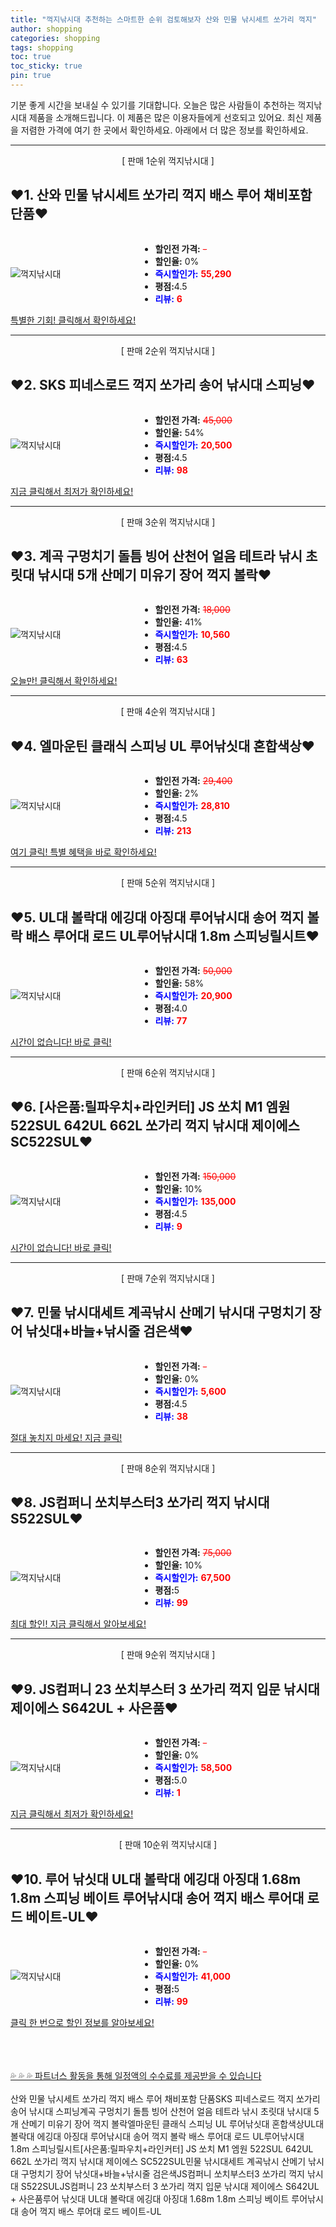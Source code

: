 ```yaml
---
title: "꺽지낚시대 추천하는 스마트한 순위 검토해보자 산와 민물 낚시세트 쏘가리 꺽지"
author: shopping
categories: shopping
tags: shopping
toc: true
toc_sticky: true
pin: true
---
```

기분 좋게 시간을 보내실 수 있기를 기대합니다. 오늘은 많은 사람들이 추천하는 꺽지낚시대 제품을 소개해드립니다. 이 제품은 많은 이용자들에게 선호되고 있어요. 최신 제품을 저렴한 가격에 여기 한 곳에서 확인하세요. 아래에서 더 많은 정보를 확인하세요.

---
<p class="toplist" style="margin: 0 auto; display: block; width: fit-content;">[ 판매 1순위 꺽지낚시대 ]</p>

<h2><strong>❤️1. 산와 민물 낚시세트 쏘가리 꺽지 배스 루어 채비포함 단품❤️</strong></h2>

<div style="display: flex; align-items: center;">
    <div style="flex: 0.4;">
        <img src="https://thumbnail6.coupangcdn.com/thumbnails/remote/230x230ex/image/vendor_inventory/392f/750040d05ad3d9009d79cf1f391f897a5275cd5d0919d57e9a1a65ed9b93.jpg" alt="꺽지낚시대" style="max-width: 100%;">
    </div>
    <div style="flex: 0.6; margin-left: 10px;">
        <ul>
            <li><strong>할인전 가격:</strong> <del style="color: red;">-</del></li>
            <li><strong>할인율:</strong> 0%</li>
            <li><span style='color:blue'><strong>즉시할인가:</strong></span> <span style='color:red'><strong>55,290</strong></span></li>
            <li><strong>평점:</strong>4.5</li>
            <li><span style='color:blue'><strong>리뷰:</strong></span> <span style='color:red'><strong>6</strong></span></li>
        </ul>
    </div>
</div>
<div class="center">
    <a href="https://selin100587001.github.io?lptag=AF9450613&subid=githubio&pageKey=1891110275&traceid=V0-153&itemId=3213179549&vendorItemId=71200495189" class="myButton">
        특별한 기회! 클릭해서 확인하세요!
    </a>
</div>


---
<p class="toplist" style="margin: 0 auto; display: block; width: fit-content;">[ 판매 2순위 꺽지낚시대 ]</p>

<h2><strong>❤️2. SKS 피네스로드 꺽지 쏘가리 송어 낚시대 스피닝❤️</strong></h2>

<div style="display: flex; align-items: center;">
    <div style="flex: 0.4;">
        <img src="https://thumbnail8.coupangcdn.com/thumbnails/remote/230x230ex/image/vendor_inventory/41c3/8606ef9e22daef01744f22b54073d11bb67afc7ce619d2a00b1d256ae21c.jpg" alt="꺽지낚시대" style="max-width: 100%;">
    </div>
    <div style="flex: 0.6; margin-left: 10px;">
        <ul>
            <li><strong>할인전 가격:</strong> <del style="color: red;">45,000</del></li>
            <li><strong>할인율:</strong> 54%</li>
            <li><span style='color:blue'><strong>즉시할인가:</strong></span> <span style='color:red'><strong>20,500</strong></span></li>
            <li><strong>평점:</strong>4.5</li>
            <li><span style='color:blue'><strong>리뷰:</strong></span> <span style='color:red'><strong>98</strong></span></li>
        </ul>
    </div>
</div>
<div class="center">
    <a href="https://selin100587001.github.io?lptag=AF9450613&subid=githubio&pageKey=7356157476&traceid=V0-153&itemId=18941216954&vendorItemId=86067692340" class="myButton">
        지금 클릭해서 최저가 확인하세요!
    </a>
</div>


---
<p class="toplist" style="margin: 0 auto; display: block; width: fit-content;">[ 판매 3순위 꺽지낚시대 ]</p>

<h2><strong>❤️3. 계곡 구멍치기 돌틈 빙어 산천어 얼음 테트라 낚시 초릿대 낚시대 5개 산메기 미유기 장어 꺽지 볼락❤️</strong></h2>

<div style="display: flex; align-items: center;">
    <div style="flex: 0.4;">
        <img src="https://thumbnail7.coupangcdn.com/thumbnails/remote/230x230ex/image/vendor_inventory/37d6/fd1df2d5fe981920742a1907c83ec0aaa68a07925433c0518d29fd685936.jpg" alt="꺽지낚시대" style="max-width: 100%;">
    </div>
    <div style="flex: 0.6; margin-left: 10px;">
        <ul>
            <li><strong>할인전 가격:</strong> <del style="color: red;">18,000</del></li>
            <li><strong>할인율:</strong> 41%</li>
            <li><span style='color:blue'><strong>즉시할인가:</strong></span> <span style='color:red'><strong>10,560</strong></span></li>
            <li><strong>평점:</strong>4.5</li>
            <li><span style='color:blue'><strong>리뷰:</strong></span> <span style='color:red'><strong>63</strong></span></li>
        </ul>
    </div>
</div>
<div class="center">
    <a href="https://selin100587001.github.io?lptag=AF9450613&subid=githubio&pageKey=7456226551&traceid=V0-153&itemId=19423538729&vendorItemId=86474067998" class="myButton">
        오늘만! 클릭해서 확인하세요!
    </a>
</div>


---
<p class="toplist" style="margin: 0 auto; display: block; width: fit-content;">[ 판매 4순위 꺽지낚시대 ]</p>

<h2><strong>❤️4. 엘마운틴 클래식 스피닝 UL 루어낚싯대 혼합색상❤️</strong></h2>

<div style="display: flex; align-items: center;">
    <div style="flex: 0.4;">
        <img src="https://thumbnail9.coupangcdn.com/thumbnails/remote/230x230ex/image/rs_quotation_api/gbxqs3qz/df5f65c4e9904c71baa9f6b1713e0fae.jpg" alt="꺽지낚시대" style="max-width: 100%;">
    </div>
    <div style="flex: 0.6; margin-left: 10px;">
        <ul>
            <li><strong>할인전 가격:</strong> <del style="color: red;">29,400</del></li>
            <li><strong>할인율:</strong> 2%</li>
            <li><span style='color:blue'><strong>즉시할인가:</strong></span> <span style='color:red'><strong>28,810</strong></span></li>
            <li><strong>평점:</strong>4.5</li>
            <li><span style='color:blue'><strong>리뷰:</strong></span> <span style='color:red'><strong>213</strong></span></li>
        </ul>
    </div>
</div>
<div class="center">
    <a href="https://selin100587001.github.io?lptag=AF9450613&subid=githubio&pageKey=5243178806&traceid=V0-153&itemId=7412517957&vendorItemId=74703659836" class="myButton">
        여기 클릭! 특별 혜택을 바로 확인하세요!
    </a>
</div>


---
<p class="toplist" style="margin: 0 auto; display: block; width: fit-content;">[ 판매 5순위 꺽지낚시대 ]</p>

<h2><strong>❤️5. UL대 볼락대 에깅대 아징대 루어낚시대 송어 꺽지 볼락 배스 루어대 로드 UL루어낚시대 1.8m 스피닝릴시트❤️</strong></h2>

<div style="display: flex; align-items: center;">
    <div style="flex: 0.4;">
        <img src="https://thumbnail10.coupangcdn.com/thumbnails/remote/230x230ex/image/vendor_inventory/1eaa/8c24aa9fb24da75225266f3c3148c90b832eadc49d770ec7f2419288900c.jpg" alt="꺽지낚시대" style="max-width: 100%;">
    </div>
    <div style="flex: 0.6; margin-left: 10px;">
        <ul>
            <li><strong>할인전 가격:</strong> <del style="color: red;">50,000</del></li>
            <li><strong>할인율:</strong> 58%</li>
            <li><span style='color:blue'><strong>즉시할인가:</strong></span> <span style='color:red'><strong>20,900</strong></span></li>
            <li><strong>평점:</strong>4.0</li>
            <li><span style='color:blue'><strong>리뷰:</strong></span> <span style='color:red'><strong>77</strong></span></li>
        </ul>
    </div>
</div>
<div class="center">
    <a href="https://selin100587001.github.io?lptag=AF9450613&subid=githubio&pageKey=7202105649&traceid=V0-153&itemId=18207248465&vendorItemId=84757224267" class="myButton">
        시간이 없습니다! 바로 클릭!
    </a>
</div>


---
<p class="toplist" style="margin: 0 auto; display: block; width: fit-content;">[ 판매 6순위 꺽지낚시대 ]</p>

<h2><strong>❤️6. [사은품:릴파우치+라인커터] JS 쏘치 M1 엠원 522SUL 642UL 662L 쏘가리 꺽지 낚시대 제이에스 SC522SUL❤️</strong></h2>

<div style="display: flex; align-items: center;">
    <div style="flex: 0.4;">
        <img src="https://thumbnail6.coupangcdn.com/thumbnails/remote/230x230ex/image/vendor_inventory/a293/6dfb78dec6954d2ffad552a54f14293f43297c7e15c4159367b76dec4198.jpeg" alt="꺽지낚시대" style="max-width: 100%;">
    </div>
    <div style="flex: 0.6; margin-left: 10px;">
        <ul>
            <li><strong>할인전 가격:</strong> <del style="color: red;">150,000</del></li>
            <li><strong>할인율:</strong> 10%</li>
            <li><span style='color:blue'><strong>즉시할인가:</strong></span> <span style='color:red'><strong>135,000</strong></span></li>
            <li><strong>평점:</strong>4.5</li>
            <li><span style='color:blue'><strong>리뷰:</strong></span> <span style='color:red'><strong>9</strong></span></li>
        </ul>
    </div>
</div>
<div class="center">
    <a href="https://selin100587001.github.io?lptag=AF9450613&subid=githubio&pageKey=6380972493&traceid=V0-153&itemId=13556681174&vendorItemId=80810242103" class="myButton">
        시간이 없습니다! 바로 클릭!
    </a>
</div>


---
<p class="toplist" style="margin: 0 auto; display: block; width: fit-content;">[ 판매 7순위 꺽지낚시대 ]</p>

<h2><strong>❤️7. 민물 낚시대세트 계곡낚시 산메기 낚시대 구멍치기 장어 낚싯대+바늘+낚시줄 검은색❤️</strong></h2>

<div style="display: flex; align-items: center;">
    <div style="flex: 0.4;">
        <img src="https://thumbnail10.coupangcdn.com/thumbnails/remote/230x230ex/image/vendor_inventory/35a1/61c46b869a616b31ecf26421268db13cd0fce9fe42bab14a15701b1d4a5d.jpg" alt="꺽지낚시대" style="max-width: 100%;">
    </div>
    <div style="flex: 0.6; margin-left: 10px;">
        <ul>
            <li><strong>할인전 가격:</strong> <del style="color: red;">-</del></li>
            <li><strong>할인율:</strong> 0%</li>
            <li><span style='color:blue'><strong>즉시할인가:</strong></span> <span style='color:red'><strong>5,600</strong></span></li>
            <li><strong>평점:</strong>4.5</li>
            <li><span style='color:blue'><strong>리뷰:</strong></span> <span style='color:red'><strong>38</strong></span></li>
        </ul>
    </div>
</div>
<div class="center">
    <a href="https://selin100587001.github.io?lptag=AF9450613&subid=githubio&pageKey=7516624709&traceid=V0-153&itemId=19706248111&vendorItemId=86363788128" class="myButton">
        절대 놓치지 마세요! 지금 클릭!
    </a>
</div>


---
<p class="toplist" style="margin: 0 auto; display: block; width: fit-content;">[ 판매 8순위 꺽지낚시대 ]</p>

<h2><strong>❤️8. JS컴퍼니 쏘치부스터3 쏘가리 꺽지 낚시대 S522SUL❤️</strong></h2>

<div style="display: flex; align-items: center;">
    <div style="flex: 0.4;">
        <img src="https://thumbnail6.coupangcdn.com/thumbnails/remote/230x230ex/image/vendor_inventory/8f54/4ca9447a7820cb3072ac45f6817b84f64ea3113688694524f811dcd576c7.jpg" alt="꺽지낚시대" style="max-width: 100%;">
    </div>
    <div style="flex: 0.6; margin-left: 10px;">
        <ul>
            <li><strong>할인전 가격:</strong> <del style="color: red;">75,000</del></li>
            <li><strong>할인율:</strong> 10%</li>
            <li><span style='color:blue'><strong>즉시할인가:</strong></span> <span style='color:red'><strong>67,500</strong></span></li>
            <li><strong>평점:</strong>5</li>
            <li><span style='color:blue'><strong>리뷰:</strong></span> <span style='color:red'><strong>99</strong></span></li>
        </ul>
    </div>
</div>
<div class="center">
    <a href="https://selin100587001.github.io?lptag=AF9450613&subid=githubio&pageKey=8213393002&traceid=V0-153&itemId=23584094328&vendorItemId=90609984356" class="myButton">
        최대 할인! 지금 클릭해서 알아보세요!
    </a>
</div>


---
<p class="toplist" style="margin: 0 auto; display: block; width: fit-content;">[ 판매 9순위 꺽지낚시대 ]</p>

<h2><strong>❤️9. JS컴퍼니 23 쏘치부스터 3 쏘가리 꺽지 입문 낚시대 제이에스 S642UL + 사은품❤️</strong></h2>

<div style="display: flex; align-items: center;">
    <div style="flex: 0.4;">
        <img src="https://thumbnail9.coupangcdn.com/thumbnails/remote/230x230ex/image/vendor_inventory/7e45/f0cd462005e253d5fd64bca131d2d20a0b29caf1f652714268ed9e6ad909.jpg" alt="꺽지낚시대" style="max-width: 100%;">
    </div>
    <div style="flex: 0.6; margin-left: 10px;">
        <ul>
            <li><strong>할인전 가격:</strong> <del style="color: red;">-</del></li>
            <li><strong>할인율:</strong> 0%</li>
            <li><span style='color:blue'><strong>즉시할인가:</strong></span> <span style='color:red'><strong>58,500</strong></span></li>
            <li><strong>평점:</strong>5.0</li>
            <li><span style='color:blue'><strong>리뷰:</strong></span> <span style='color:red'><strong>1</strong></span></li>
        </ul>
    </div>
</div>
<div class="center">
    <a href="https://selin100587001.github.io?lptag=AF9450613&subid=githubio&pageKey=7871990946&traceid=V0-153&itemId=21507141782&vendorItemId=88560675492" class="myButton">
        지금 클릭해서 최저가 확인하세요!
    </a>
</div>


---
<p class="toplist" style="margin: 0 auto; display: block; width: fit-content;">[ 판매 10순위 꺽지낚시대 ]</p>

<h2><strong>❤️10. 루어 낚싯대 UL대 볼락대 에깅대 아징대 1.68m 1.8m 스피닝 베이트 루어낚시대 송어 꺽지 배스 루어대 로드 베이트-UL❤️</strong></h2>

<div style="display: flex; align-items: center;">
    <div style="flex: 0.4;">
        <img src="https://thumbnail8.coupangcdn.com/thumbnails/remote/230x230ex/image/vendor_inventory/dea0/39353474089bfde3f5c684d9daae78f1b35a859def3b8b654cfc9e8f4167.jpg" alt="꺽지낚시대" style="max-width: 100%;">
    </div>
    <div style="flex: 0.6; margin-left: 10px;">
        <ul>
            <li><strong>할인전 가격:</strong> <del style="color: red;">-</del></li>
            <li><strong>할인율:</strong> 0%</li>
            <li><span style='color:blue'><strong>즉시할인가:</strong></span> <span style='color:red'><strong>41,000</strong></span></li>
            <li><strong>평점:</strong>5</li>
            <li><span style='color:blue'><strong>리뷰:</strong></span> <span style='color:red'><strong>99</strong></span></li>
        </ul>
    </div>
</div>
<div class="center">
    <a href="https://selin100587001.github.io?lptag=AF9450613&subid=githubio&pageKey=8197070603&traceid=V0-153&itemId=23480197237&vendorItemId=90506695889" class="myButton">
        클릭 한 번으로 할인 정보를 알아보세요!
    </a>
</div>

<br><br><br>[💦 💦 💦 파트너스 활동을 통해 일정액의 수수료를 제공받을 수 있습니다](https://link.coupang.com/a/bcpT2c)<br><br>산와 민물 낚시세트 쏘가리 꺽지 배스 루어 채비포함 단품SKS 피네스로드 꺽지 쏘가리 송어 낚시대 스피닝계곡 구멍치기 돌틈 빙어 산천어 얼음 테트라 낚시 초릿대 낚시대 5개 산메기 미유기 장어 꺽지 볼락엘마운틴 클래식 스피닝 UL 루어낚싯대 혼합색상UL대 볼락대 에깅대 아징대 루어낚시대 송어 꺽지 볼락 배스 루어대 로드 UL루어낚시대 1.8m 스피닝릴시트[사은품:릴파우치+라인커터] JS 쏘치 M1 엠원 522SUL 642UL 662L 쏘가리 꺽지 낚시대 제이에스 SC522SUL민물 낚시대세트 계곡낚시 산메기 낚시대 구멍치기 장어 낚싯대+바늘+낚시줄 검은색JS컴퍼니 쏘치부스터3 쏘가리 꺽지 낚시대 S522SULJS컴퍼니 23 쏘치부스터 3 쏘가리 꺽지 입문 낚시대 제이에스 S642UL + 사은품루어 낚싯대 UL대 볼락대 에깅대 아징대 1.68m 1.8m 스피닝 베이트 루어낚시대 송어 꺽지 배스 루어대 로드 베이트-UL